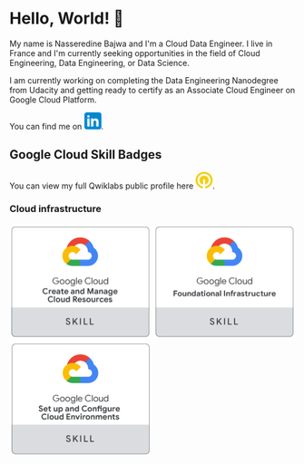 # Hello, World! 👋

My name is Nasseredine Bajwa and I'm a Cloud Data Engineer. I live in France and I'm currently seeking opportunities in the field of Cloud Engineering, Data Engineering, or Data Science.

I am currently working on completing the Data Engineering Nanodegree from Udacity and getting ready to certify as an Associate Cloud Engineer on Google Cloud Platform.

You can find me on <a href="https://linkedin.com/in/nasseredine/"><img src="https://raw.githubusercontent.com/nasseredine/nasseredine/master/images/logo/linkedin.png" width="30px"/></a>.



## Google Cloud Skill Badges

You can view my full Qwiklabs public profile here <a href="https://www.qwiklabs.com/public_profiles/ab0f617c-b57f-4a42-96c8-4a3bb4a982bb"><img src="https://raw.githubusercontent.com/nasseredine/nasseredine/master/images/logo/qwiklabs.png" width="30px"/></a>.

### Cloud infrastructure

<div>
  <img src="https://raw.githubusercontent.com/nasseredine/nasseredine/master/images/gcp_skill_badges/gcp_skill_badge_cloud_infrastructure_0_create_and_manage_cloud_resources.png" width="250px"/>
  <img src="https://raw.githubusercontent.com/nasseredine/nasseredine/master/images/gcp_skill_badges/gcp_skill_badge_cloud_infrastructure_1_foundational_infrastructure.png" width="250px"/>
  <img src="https://raw.githubusercontent.com/nasseredine/nasseredine/master/images/gcp_skill_badges/gcp_skill_badge_cloud_infrastructure_2_set_up_and_configure_cloud_environments.png" width="250px"/>
</div>



<!--
**nasseredine/nasseredine** is a ✨ _special_ ✨ repository because its `README.md` (this file) appears on your GitHub profile.

Here are some ideas to get you started:

- 🔭 I’m currently working on ...
- 🌱 I’m currently learning ...
- 👯 I’m looking to collaborate on ...
- 🤔 I’m looking for help with ...
- 💬 Ask me about ...
- 📫 How to reach me: ...
- 😄 Pronouns: ...
- ⚡ Fun fact: ...
-->
